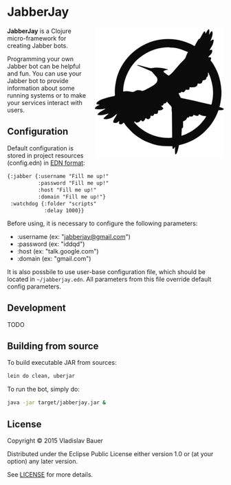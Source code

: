 # JabberJay

<img src="misc/jabberjay.png" width="300" height="300" align="right" style="margin-left: 15px" />

**JabberJay** is a Clojure micro-framework for creating Jabber bots.

Programming your own Jabber bot can be helpful and fun.
You can use your Jabber bot to provide information about some running systems or to make your services interact with users.


## Configuration

Default configuration is stored in project resources (config.edn) in [EDN format](https://github.com/edn-format/edn):
```edn
{:jabber {:username "Fill me up!"
          :password "Fill me up!"
          :host "Fill me up!"
          :domain "Fill me up!"}
 :watchdog {:folder "scripts"
            :delay 1000}}
```

Before using, it is necessary to configure the following parameters:
* :username (ex: "jabberjay@gmail.com")
* :password (ex: "iddqd")
* :host (ex: "talk.google.com")
* :domain (ex: "gmail.com")

It is also possbile to use user-base configuration file, which should be located in `~/jabberjay.edn`.
All parameters from this file override default config parameters.


## Development

TODO


## Building from source

To build executable JAR from sources:
```bash
lein do clean, uberjar
```

To run the bot, simply do:
```bash
java -jar target/jabberjay.jar &
```


## License

Copyright © 2015 Vladislav Bauer

Distributed under the Eclipse Public License either version 1.0 or (at
your option) any later version.


See [LICENSE](LICENSE) for more details.
